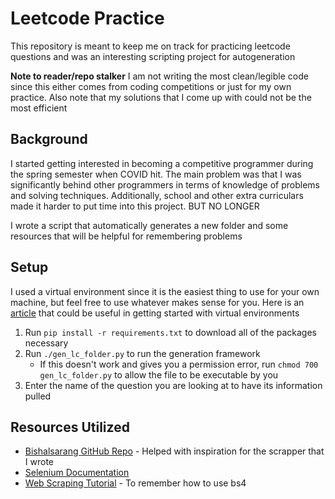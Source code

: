 # Leetcode Practice

This repository is meant to keep me on track for practicing leetcode questions and was an interesting scripting project for autogeneration

**Note to reader/repo stalker** I am not writing the most clean/legible code since this either comes from coding competitions or just for my own practice. Also note that my solutions that I come up with could not be the most efficient

## Background

I started getting interested in becoming a competitive programmer during the spring semester when COVID hit. The main problem was that I was significantly behind other programmers in terms of knowledge of problems and solving techniques. Additionally, school and other extra curriculars made it harder to put time into this project. BUT NO LONGER

I wrote a script that automatically generates a new folder and some resources that will be helpful for remembering problems

## Setup

I used a virtual environment since it is the easiest thing to use for your own machine, but feel free to use whatever makes sense for you. Here is an [article](https://www.freecodecamp.org/news/how-to-setup-virtual-environments-in-python/) that could be useful in getting started with virtual environments

1. Run `pip install -r requirements.txt` to download all of the packages necessary
2. Run `./gen_lc_folder.py` to run the generation framework
   * If this doesn't work and gives you a permission error, run `chmod 700 gen_lc_folder.py` to allow the file to be executable by you
3. Enter the name of the question you are looking at to have its information pulled

## Resources Utilized

* [Bishalsarang GitHub Repo](https://github.com/Bishalsarang/Leetcode-Questions-Scraper) - Helped with inspiration for the scrapper that I wrote
* [Selenium Documentation](https://www.selenium.dev/documentation/webdriver/)
* [Web Scraping Tutorial](https://oxylabs.io/blog/python-web-scraping) - To remember how to use bs4